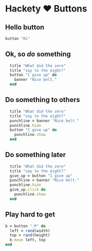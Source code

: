 # Hackety ♥ Buttons #

## Hello button ##

``` ruby
button "Hi"
```

## Ok, so _do_ something ##

``` ruby
  title "What did the zero"
  title "say to the eight?"
  button "I give up" do
    banner "Nice belt."
  end
```

## Do something to others ##

``` ruby
  title "What did the zero"
  title "say to the eight?"
  punchline = banner "Nice belt."
  punchline.hide
  button "I give up" do
    punchline.show
  end
```

## Do something later ##

``` ruby
  title "What did the zero"
  title "say to the eight?"
  give_up = button "I give up"
  punchline = banner "Nice belt."
  punchline.hide
  give_up.click do
    punchline.show
  end
```

## Play hard to get ##

``` ruby
b = button ":P" do
  left = rand(width)
  top = rand(height)
  b.move left, top
end
```

